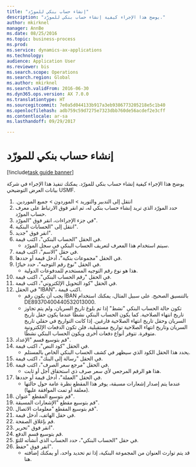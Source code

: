 ```yaml
--- 
title: "إنشاء حساب بنكي للمورّد"
description: "يوضح هذا الإجراء كيفية إنشاء حساب بنكي للمورّد."
author: mkirknel
manager: AnnBe
ms.date: 08/25/2016
ms.topic: business-process
ms.prod: 
ms.service: dynamics-ax-applications
ms.technology: 
audience: Application User
ms.reviewer: bis
ms.search.scope: Operations
ms.search.region: Global
ms.author: mkirknel
ms.search.validFrom: 2016-06-30
ms.dyn365.ops.version: AX 7.0.0
ms.translationtype: HT
ms.sourcegitcommit: 7e0a5d044133b917a3eb9386773205218e5c1b40
ms.openlocfilehash: adb759c59d7275e7323dbb760de56acdef2e3cff
ms.contentlocale: ar-sa
ms.lasthandoff: 09/29/2017

---
```

# <a name="create-a-vendor-bank-account"></a>إنشاء حساب بنكي للمورّد

[!include[task guide banner](../../includes/task-guide-banner.md)]

يوضح هذا الإجراء كيفية إنشاء حساب بنكي للمورّد. يمكنك تنفيذ هذا الإجراء في شركة بيانات العرض التوضيحي USMF.

1. انتقل إلى ‏‫التدبير والتوريد > الموردون > جميع الموردين.
2. حدد المورّد الذي تريد إنشاء حساب بنكي له، ثم انقر فوق الارتباط على معرف حساب المورّد.
3. في جزء الإجراءات، انقر فوق "المورّد".
4. انتقل إلى "الحسابات البنكية".
5. انقر فوق "جديد".
6. في الحقل "الحساب البنكي"، اكتب قيمة.
    * سيتم استخدام هذا المعرف لتعريف الحساب البنكي في سجل المورّد.  
7. في حقل "الاسم"، اكتب قيمة.
8. في الحقل "مجموعات بنكية‬"، أدخل قيمة أو حددها.
9. في الحقل "نوع رقم التوجيه"، حدد خيارًا.
    * هذا هو نوع رقم التوجيه المستخدم للمدفوعات الدولية.  
10. في الحقل "رقم الحساب البنكي"، اكتب قيمة.
11. في الحقل "كود التحويل الإلكتروني‬"، اكتب قيمة.
12. في الحقل "IBAN‬"، اكتب قيمة.
    * يجب أن يكون رقم IBAN بالتنسيق الصحيح. على سبيل المثال، يمكنك استخدام DE89370400440532013000.  
    * تكون حالة الحساب البنكي "نشط" إذا تم بلوغ تاريخ السريان، ولم يتم تجاوز تاريخ انتهاء الصلاحية. كما يكون الحساب البنكي نشطًا عندما يكون حقل تاريخ السريان وحقل تاريخ انتهاء الصلاحية فارغين. إذا كانت التواريخ في حقلي تاريخ السريان وتاريخ انتهاء الصلاحية تواريخ مستقبلية، فلن تكون الدفعات الإلكترونية متوفرة. تتوفر أنواع دفعات أخرى ويكون الحساب البنكي نشطًا.  
13. قم بتوسيع قسم "الإعداد".
14. في الحقل "كود النص‬"، اكتب قيمة.
    * يحدد هذا الحقل الكود الذي سيظهر في كشف الحساب البنكي الخاص بالمستلم.  
15. في الحقل "رسالة إلى البنك"، اكتب قيمة.
16. في الحقل "مرجع سعر الصرف"، اكتب قيمة.
    * هذا هو الرقم المرجعي لأي سعر صرف ذي استحقاق آجل أو ثابت.  
17. في الحقل "العملة"، أدخل قيمة أو حددها.
    * عندما يتم إصدار إشعارات مسبقة، يوفر هذا المقطع نظرة عامة حول حالتها (معلقة أو تمت الموافقة عليها).  
18. قم بتوسيع المقطع "عنوان".
19. قم بتوسيع مقطع "الإشعارات المسبقة‬".
20. ‏‫قم بتوسيع المقطع "معلومات الاتصال‬‬".
21. في حقل الهاتف، أدخل قيمة.
22. قم بإغلاق الصفحة.
23. انقر فوق "تحرير".
24. قم بتوسيع قسم الدفع.
25. في حقل "الحساب البنكي"، حدد الحساب الذي أنشأته للتوّ.
26. انقر فوق "حفظ".
    * قد يتم توارث العنوان من المجموعة البنكية، إذا تم تحديد واحد، أو يمكنك إضافته هنا.  


